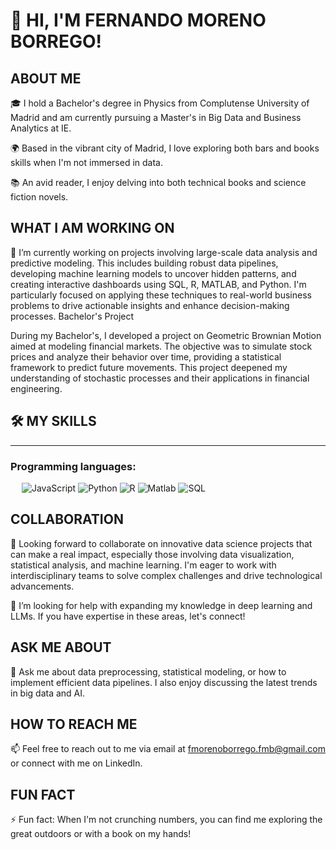 # 👋 HI, I'M FERNANDO MORENO BORREGO!

## ABOUT ME

🎓 I hold a Bachelor's degree in Physics from Complutense University of Madrid and am currently pursuing a Master's in Big Data and Business Analytics at IE.

🌍 Based in the vibrant city of Madrid, I love exploring both bars and books skills when I'm not immersed in data.

📚 An avid reader, I enjoy delving into both technical books and science fiction novels.


## WHAT I AM WORKING ON

🔭 I’m currently working on projects involving large-scale data analysis and predictive modeling. This includes building robust data pipelines, developing machine learning models to uncover hidden patterns, and creating interactive dashboards using SQL, R, MATLAB, and Python. I'm particularly focused on applying these techniques to real-world business problems to drive actionable insights and enhance decision-making processes.
Bachelor's Project

During my Bachelor's, I developed a project on Geometric Brownian Motion aimed at modeling financial markets. The objective was to simulate stock prices and analyze their behavior over time, providing a statistical framework to predict future movements. This project deepened my understanding of stochastic processes and their applications in financial engineering.

## 🛠️ MY SKILLS
-------------------
### Programming languages:
&emsp;
![JavaScript](https://img.shields.io/badge/-JavaScript-000?&logo=JavaScript)
![Python](https://img.shields.io/badge/-Python-000?&logo=Python)
![R](https://img.shields.io/badge/-APEX-000?&logo=Salesforce)
![Matlab](https://img.shields.io/badge/-LWC-000?&logo=Salesforce)
![SQL](https://img.shields.io/badge/-PHP-000?&logo=PHP)

## COLLABORATION

👯 Looking forward to collaborate on innovative data science projects that can make a real impact, especially those involving data visualization, statistical analysis, and machine learning. I'm eager to work with interdisciplinary teams to solve complex challenges and drive technological advancements.

🤔 I’m looking for help with expanding my knowledge in deep learning and LLMs. If you have expertise in these areas, let's connect!

## ASK ME ABOUT

💬 Ask me about data preprocessing, statistical modeling, or how to implement efficient data pipelines. I also enjoy discussing the latest trends in big data and AI.

## HOW TO REACH ME

📫 Feel free to reach out to me via email at fmorenoborrego.fmb@gmail.com or connect with me on LinkedIn.

## FUN FACT

⚡ Fun fact: When I'm not crunching numbers, you can find me exploring the great outdoors or with a book on my hands!
